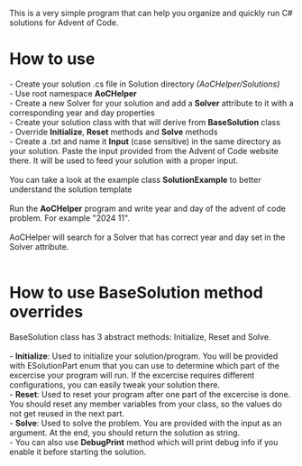 This is a very simple program that can help you organize and quickly run C# solutions for Advent of Code.

<h1>How to use</h1>
- Create your solution .cs file in Solution directory <i>(AoCHelper/Solutions)</i><br>
- Use root namespace <b>AoCHelper</b><br>
- Create a new Solver for your solution and add a <b>Solver</b> attribute to it with a corresponding year and day properties<br>
- Create your solution class with that will derive from <b>BaseSolution</b> class<br>
- Override <b>Initialize</b>, <b>Reset</b> methods and <b>Solve</b> methods<br>
- Create a .txt and name it <b>Input</b> (case sensitive) in the same directory as your solution. Paste the input provided from the Advent of Code website there. It will be used to feed your solution with a proper input.<br>
<br>
You can take a look at the example class <b>SolutionExample</b> to better understand the solution template<br>
<br>
Run the <b>AoCHelper</b> program and write year and day of the advent of code problem. For example "2024 11".<br>
<br>
AoCHelper will search for a Solver that has correct year and day set in the Solver attribute.<br>
<br>
<h1>How to use BaseSolution method overrides</h1>
BaseSolution class has 3 abstract methods: Initialize, Reset and Solve.<br>
<br>
- <b>Initialize</b>: Used to initialize your solution/program. You will be provided with ESolutionPart enum that you can use to determine which part of the excercise your program will run. If the excercise requires different configurations, you can easily tweak your solution there.<br>
-  <b>Reset</b>: Used to reset your program after one part of the excercise is done. You should reset any member variables from your class, so the values do not get reused in the next part.<br>
- <b>Solve</b>: Used to solve the problem. You are provided with the input as an argument. At the end, you should return the solution as string.<br>
- You can also use <b>DebugPrint</b> method which will print debug info if you enable it before starting the solution.<br>
